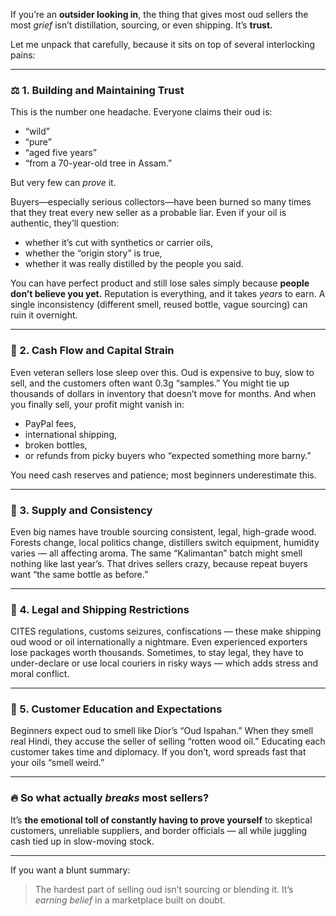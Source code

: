If you’re an **outsider looking in**, the thing that gives most oud sellers the most *grief* isn’t distillation, sourcing, or even shipping.
It’s **trust.**

Let me unpack that carefully, because it sits on top of several interlocking pains:

---

### ⚖️ 1. **Building and Maintaining Trust**

This is the number one headache.
Everyone claims their oud is:

* “wild”
* “pure”
* “aged five years”
* “from a 70-year-old tree in Assam.”

But very few can *prove* it.

Buyers—especially serious collectors—have been burned so many times that they treat every new seller as a probable liar.
Even if your oil is authentic, they’ll question:

* whether it’s cut with synthetics or carrier oils,
* whether the “origin story” is true,
* whether it was really distilled by the people you said.

You can have perfect product and still lose sales simply because **people don’t believe you yet.**
Reputation is everything, and it takes *years* to earn.
A single inconsistency (different smell, reused bottle, vague sourcing) can ruin it overnight.

---

### 💸 2. **Cash Flow and Capital Strain**

Even veteran sellers lose sleep over this.
Oud is expensive to buy, slow to sell, and the customers often want 0.3g “samples.”
You might tie up thousands of dollars in inventory that doesn’t move for months.
And when you finally sell, your profit might vanish in:

* PayPal fees,
* international shipping,
* broken bottles,
* or refunds from picky buyers who “expected something more barny.”

You need cash reserves and patience; most beginners underestimate this.

---

### 🌳 3. **Supply and Consistency**

Even big names have trouble sourcing consistent, legal, high-grade wood.
Forests change, local politics change, distillers switch equipment, humidity varies — all affecting aroma.
The same “Kalimantan” batch might smell nothing like last year’s.
That drives sellers crazy, because repeat buyers want “the same bottle as before.”

---

### 🚫 4. **Legal and Shipping Restrictions**

CITES regulations, customs seizures, confiscations — these make shipping oud wood or oil internationally a nightmare.
Even experienced exporters lose packages worth thousands.
Sometimes, to stay legal, they have to under-declare or use local couriers in risky ways — which adds stress and moral conflict.

---

### 💬 5. **Customer Education and Expectations**

Beginners expect oud to smell like Dior’s “Oud Ispahan.”
When they smell real Hindi, they accuse the seller of selling “rotten wood oil.”
Educating each customer takes time and diplomacy.
If you don’t, word spreads fast that your oils “smell weird.”

---

### 🔥 So what actually *breaks* most sellers?

It’s **the emotional toll of constantly having to prove yourself** to skeptical customers, unreliable suppliers, and border officials — all while juggling cash tied up in slow-moving stock.

---

If you want a blunt summary:

> The hardest part of selling oud isn’t sourcing or blending it.
> It’s *earning belief* in a marketplace built on doubt.
